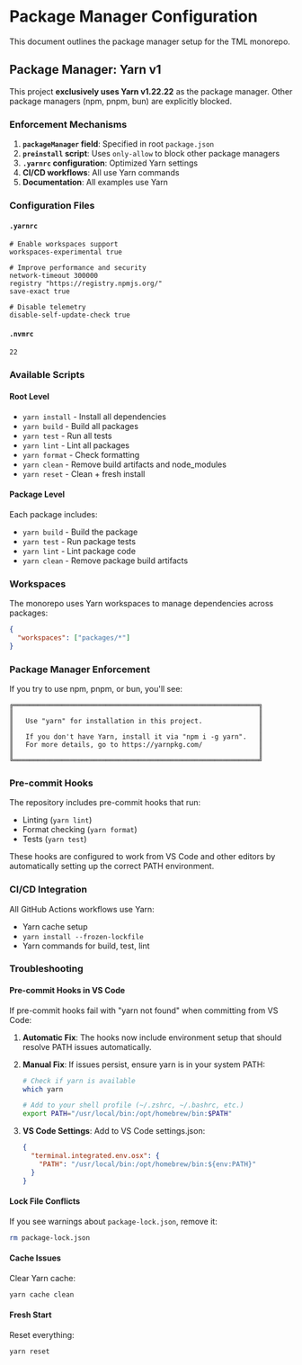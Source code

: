 # Package Manager Configuration

This document outlines the package manager setup for the TML monorepo.

## Package Manager: Yarn v1

This project **exclusively uses Yarn v1.22.22** as the package manager. Other package managers (npm, pnpm, bun) are explicitly blocked.

### Enforcement Mechanisms

1. **`packageManager` field**: Specified in root `package.json`
2. **`preinstall` script**: Uses `only-allow` to block other package managers
3. **`.yarnrc` configuration**: Optimized Yarn settings
4. **CI/CD workflows**: All use Yarn commands
5. **Documentation**: All examples use Yarn

### Configuration Files

#### `.yarnrc`

```
# Enable workspaces support
workspaces-experimental true

# Improve performance and security
network-timeout 300000
registry "https://registry.npmjs.org/"
save-exact true

# Disable telemetry
disable-self-update-check true
```

#### `.nvmrc`

```
22
```

### Available Scripts

#### Root Level

- `yarn install` - Install all dependencies
- `yarn build` - Build all packages
- `yarn test` - Run all tests
- `yarn lint` - Lint all packages
- `yarn format` - Check formatting
- `yarn clean` - Remove build artifacts and node_modules
- `yarn reset` - Clean + fresh install

#### Package Level

Each package includes:

- `yarn build` - Build the package
- `yarn test` - Run package tests
- `yarn lint` - Lint package code
- `yarn clean` - Remove package build artifacts

### Workspaces

The monorepo uses Yarn workspaces to manage dependencies across packages:

```json
{
  "workspaces": ["packages/*"]
}
```

### Package Manager Enforcement

If you try to use npm, pnpm, or bun, you'll see:

```
╔═════════════════════════════════════════════════════════════╗
║                                                             ║
║   Use "yarn" for installation in this project.              ║
║                                                             ║
║   If you don't have Yarn, install it via "npm i -g yarn".   ║
║   For more details, go to https://yarnpkg.com/              ║
║                                                             ║
╚═════════════════════════════════════════════════════════════╝
```

### Pre-commit Hooks

The repository includes pre-commit hooks that run:

- Linting (`yarn lint`)
- Format checking (`yarn format`)
- Tests (`yarn test`)

These hooks are configured to work from VS Code and other editors by automatically setting up the correct PATH environment.

### CI/CD Integration

All GitHub Actions workflows use Yarn:

- Yarn cache setup
- `yarn install --frozen-lockfile`
- Yarn commands for build, test, lint

### Troubleshooting

#### Pre-commit Hooks in VS Code

If pre-commit hooks fail with "yarn not found" when committing from VS Code:

1. **Automatic Fix**: The hooks now include environment setup that should resolve PATH issues automatically.

2. **Manual Fix**: If issues persist, ensure yarn is in your system PATH:

   ```bash
   # Check if yarn is available
   which yarn

   # Add to your shell profile (~/.zshrc, ~/.bashrc, etc.)
   export PATH="/usr/local/bin:/opt/homebrew/bin:$PATH"
   ```

3. **VS Code Settings**: Add to VS Code settings.json:
   ```json
   {
     "terminal.integrated.env.osx": {
       "PATH": "/usr/local/bin:/opt/homebrew/bin:${env:PATH}"
     }
   }
   ```

#### Lock File Conflicts

If you see warnings about `package-lock.json`, remove it:

```bash
rm package-lock.json
```

#### Cache Issues

Clear Yarn cache:

```bash
yarn cache clean
```

#### Fresh Start

Reset everything:

```bash
yarn reset
```
